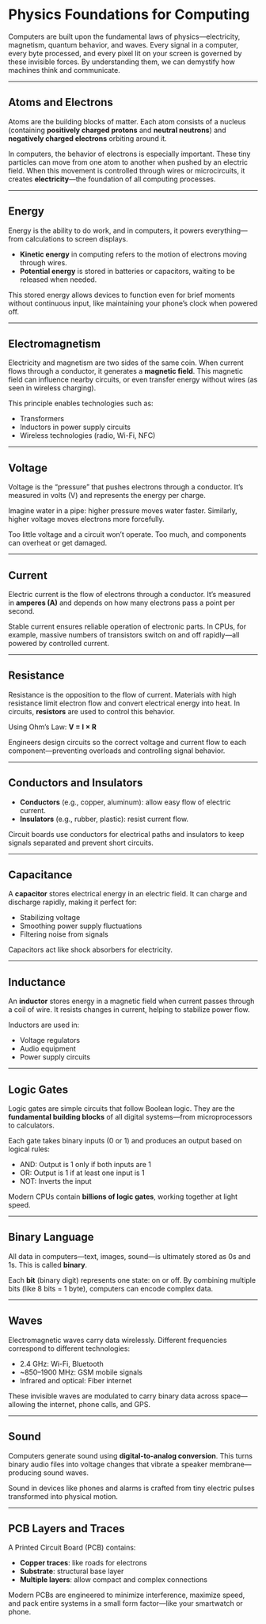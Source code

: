 # Physics Foundations for Computing

Computers are built upon the fundamental laws of physics—electricity, magnetism, quantum behavior, and waves. Every signal in a computer, every byte processed, and every pixel lit on your screen is governed by these invisible forces. By understanding them, we can demystify how machines think and communicate.

---

## Atoms and Electrons

Atoms are the building blocks of matter. Each atom consists of a nucleus (containing **positively charged protons** and **neutral neutrons**) and **negatively charged electrons** orbiting around it.

In computers, the behavior of electrons is especially important. These tiny particles can move from one atom to another when pushed by an electric field. When this movement is controlled through wires or microcircuits, it creates **electricity**—the foundation of all computing processes.

---

## Energy

Energy is the ability to do work, and in computers, it powers everything—from calculations to screen displays.

* **Kinetic energy** in computing refers to the motion of electrons moving through wires.
* **Potential energy** is stored in batteries or capacitors, waiting to be released when needed.

This stored energy allows devices to function even for brief moments without continuous input, like maintaining your phone’s clock when powered off.

---

## Electromagnetism

Electricity and magnetism are two sides of the same coin. When current flows through a conductor, it generates a **magnetic field**. This magnetic field can influence nearby circuits, or even transfer energy without wires (as seen in wireless charging).

This principle enables technologies such as:

* Transformers
* Inductors in power supply circuits
* Wireless technologies (radio, Wi-Fi, NFC)

---

## Voltage

Voltage is the “pressure” that pushes electrons through a conductor. It’s measured in volts (V) and represents the energy per charge.

Imagine water in a pipe: higher pressure moves water faster. Similarly, higher voltage moves electrons more forcefully.

Too little voltage and a circuit won’t operate. Too much, and components can overheat or get damaged.

---

## Current

Electric current is the flow of electrons through a conductor. It’s measured in **amperes (A)** and depends on how many electrons pass a point per second.

Stable current ensures reliable operation of electronic parts. In CPUs, for example, massive numbers of transistors switch on and off rapidly—all powered by controlled current.

---

## Resistance

Resistance is the opposition to the flow of current. Materials with high resistance limit electron flow and convert electrical energy into heat. In circuits, **resistors** are used to control this behavior.

Using Ohm’s Law:
**V = I × R**

Engineers design circuits so the correct voltage and current flow to each component—preventing overloads and controlling signal behavior.

---

## Conductors and Insulators

* **Conductors** (e.g., copper, aluminum): allow easy flow of electric current.
* **Insulators** (e.g., rubber, plastic): resist current flow.

Circuit boards use conductors for electrical paths and insulators to keep signals separated and prevent short circuits.

---

## Capacitance

A **capacitor** stores electrical energy in an electric field. It can charge and discharge rapidly, making it perfect for:

* Stabilizing voltage
* Smoothing power supply fluctuations
* Filtering noise from signals

Capacitors act like shock absorbers for electricity.

---

## Inductance

An **inductor** stores energy in a magnetic field when current passes through a coil of wire. It resists changes in current, helping to stabilize power flow.

Inductors are used in:

* Voltage regulators
* Audio equipment
* Power supply circuits

---

## Logic Gates

Logic gates are simple circuits that follow Boolean logic. They are the **fundamental building blocks** of all digital systems—from microprocessors to calculators.

Each gate takes binary inputs (0 or 1) and produces an output based on logical rules:

* AND: Output is 1 only if both inputs are 1
* OR: Output is 1 if at least one input is 1
* NOT: Inverts the input

Modern CPUs contain **billions of logic gates**, working together at light speed.

---

## Binary Language

All data in computers—text, images, sound—is ultimately stored as 0s and 1s. This is called **binary**.

Each **bit** (binary digit) represents one state: on or off. By combining multiple bits (like 8 bits = 1 byte), computers can encode complex data.

---

## Waves

Electromagnetic waves carry data wirelessly. Different frequencies correspond to different technologies:

* 2.4 GHz: Wi-Fi, Bluetooth
* ~850–1900 MHz: GSM mobile signals
* Infrared and optical: Fiber internet

These invisible waves are modulated to carry binary data across space—allowing the internet, phone calls, and GPS.

---

## Sound

Computers generate sound using **digital-to-analog conversion**. This turns binary audio files into voltage changes that vibrate a speaker membrane—producing sound waves.

Sound in devices like phones and alarms is crafted from tiny electric pulses transformed into physical motion.

---

## PCB Layers and Traces

A Printed Circuit Board (PCB) contains:

* **Copper traces**: like roads for electrons
* **Substrate**: structural base layer
* **Multiple layers**: allow compact and complex connections

Modern PCBs are engineered to minimize interference, maximize speed, and pack entire systems in a small form factor—like your smartwatch or phone.
